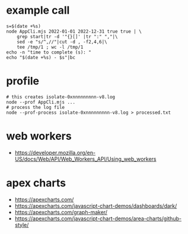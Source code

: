 # example call
```
s=$(date +%s)
node AppCli.mjs 2022-01-01 2022-12-31 true true | \
	grep start|tr -d '"{}[]' |tr ":" ","|\
	sed -e "s/^,//"|cut -d , -f2,4,6|\
	tee /tmp/1 ; wc -l /tmp/1
echo -n "time to complete (s): "
echo "$(date +%s) - $s"|bc
```

# profile
```
# this creates isolate-0xnnnnnnnnn-v8.log
node --prof AppCli.mjs ...
# process the log file
node --prof-process isolate-0xnnnnnnnnn-v8.log > processed.txt
```

# web workers
- https://developer.mozilla.org/en-US/docs/Web/API/Web_Workers_API/Using_web_workers

# apex charts
- https://apexcharts.com/
- https://apexcharts.com/javascript-chart-demos/dashboards/dark/
- https://apexcharts.com/graph-maker/
- https://apexcharts.com/javascript-chart-demos/area-charts/github-style/
